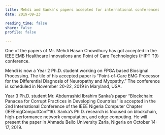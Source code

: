 ```yaml
---
title: Mehdi and Sanka’s papers accepted for international conferences
date: 2019-09-23

reading_time: false
share: false
profile: false

---
```

One of the papers of Mr. Mehdi Hasan Chowdhury has got accepted in the IEEE EMB Healthcare Innovations and Point of Care Technologies (HIPT ’19) conference.
<!--more-->
Mehdi is now a Year 2 Ph.D. student working on FPGA based Biosignal Processing. The tile of his accepted paper is “Point-of-Care EMG Processor for the Differential Diagnosis of Neuropathy and Myopathy.” The conference is scheduled in November 20-22, 2019 in Maryland, USA.

Year 3 Ph.D. student Mr. Abdurrashid Ibrahim Sanka’s paper “Blockchain: Panacea for Corrupt Practices in Developing Countries” is accepted in the 2nd International Conference of the IEEE Nigeria Computer Chapter (IEEEnigComputConf’19).  Sanka’s Ph.D. research is focused on blockchain, high-performance network computation, and edge computing. He will present the paper in Ahmadu Bello University Zaria, Nigeria on October 14-17, 2019.